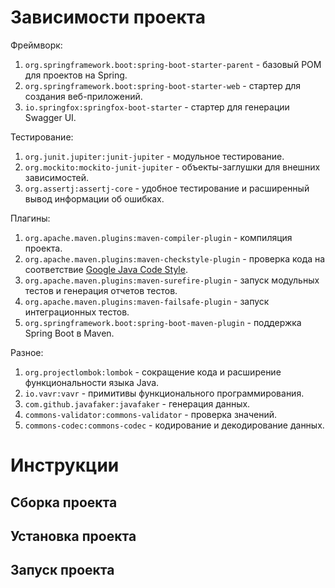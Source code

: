 # Зависимости проекта
Фреймворк:
1. `org.springframework.boot:spring-boot-starter-parent` - базовый POM для проектов на Spring.
2. `org.springframework.boot:spring-boot-starter-web` - cтартер для создания веб-приложений.
3. `io.springfox:springfox-boot-starter` - cтартер для генерации Swagger UI.

Тестирование:
1. `org.junit.jupiter:junit-jupiter` - модульное тестирование.
2. `org.mockito:mockito-junit-jupiter` - объекты-заглушки для внешних зависимостей.
3. `org.assertj:assertj-core` - удобное тестирование и расширенный вывод информации об ошибках.

Плагины:
1. `org.apache.maven.plugins:maven-compiler-plugin` - компиляция проекта.
2. `org.apache.maven.plugins:maven-checkstyle-plugin` - проверка кода на соответствие [Google Java Code Style](https://google.github.io/styleguide/javaguide.html).
3. `org.apache.maven.plugins:maven-surefire-plugin` - запуск модульных тестов и генерация отчетов тестов.
4. `org.apache.maven.plugins:maven-failsafe-plugin` - запуск интеграционных тестов.
5. `org.springframework.boot:spring-boot-maven-plugin` - поддержка Spring Boot в Maven.

Разное:
1. `org.projectlombok:lombok` - сокращение кода и расширение функциональности языка Java.
2. `io.vavr:vavr` - примитивы функционального программирования.
3. `com.github.javafaker:javafaker` - генерация данных.
4. `commons-validator:commons-validator` - проверка значений.
4. `commons-codec:commons-codec` - кодирование и декодирование данных.

# Инструкции

## Сборка проекта

## Установка проекта

## Запуск проекта

<!--
проверять доступность порта 8080
создать общую точку для перехвата исключений
прописать требования на имя пользователя (User), см. Viki
<p> javadoc
написать про application.yml где-то в инструкции/запуске проекта в README.md
на все failure прописать те два теста
описание, что id не может быть меньше нуля
написать тесты что ошибки реализуют Failure
на тесты ошибок добавить уникальность статуса
функция нахождения файлов, не прикрепленных файлов
-->